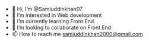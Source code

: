 - 👋 Hi, I’m @Samiuddinkhan07
- 👀 I’m interested in Web development
- 🌱 I’m currently learning Front End.
- 💞️ I’m looking to collaborate on Front End
- 📫 How to reach me samiuddinkhan2000@gmail.com

<!---
Samiuddinkhan07/Samiuddinkhan07 is a ✨ special ✨ repository because its `README.md` (this file) appears on your GitHub profile.
You can click the Preview link to take a look at your changes.
--->
